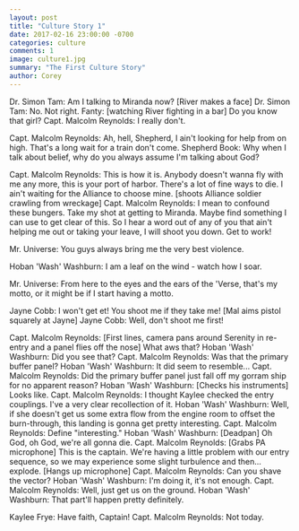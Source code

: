 ```yaml
---
layout: post
title: "Culture Story 1"
date: 2017-02-16 23:00:00 -0700
categories: culture
comments: 1
image: culture1.jpg
summary: "The First Culture Story"
author: Corey
---
```


Dr. Simon Tam: Am I talking to Miranda now?  [River makes a face]  Dr. Simon Tam: No. Not right. Fanty: [watching River fighting in a bar] Do you know that girl?  Capt. Malcolm Reynolds: I really don't.

Capt. Malcolm Reynolds: Ah, hell, Shepherd, I ain't looking for help from on high. That's a long wait for a train don't come.  Shepherd Book: Why when I talk about belief, why do you always assume I'm talking about God?

Capt. Malcolm Reynolds: This is how it is. Anybody doesn't wanna fly with me any more, this is your port of harbor. There's a lot of fine ways to die. I ain't waiting for the Alliance to choose mine.  [shoots Alliance soldier crawling from wreckage]  Capt. Malcolm Reynolds: I mean to confound these bungers. Take my shot at getting to Miranda. Maybe find something I can use to get clear of this. So I hear a word out of any of you that ain't helping me out or taking your leave, I will shoot you down. Get to work!

Mr. Universe: You guys always bring me the very best violence.

Hoban 'Wash' Washburn: I am a leaf on the wind - watch how I soar.

Mr. Universe: From here to the eyes and the ears of the 'Verse, that's my motto, or it might be if I start having a motto.

Jayne Cobb: I won't get et! You shoot me if they take me!  [Mal aims pistol squarely at Jayne]  Jayne Cobb: Well, don't shoot me first!

Capt. Malcolm Reynolds: [First lines, camera pans around Serenity in re-entry and a panel flies off the nose] What aws that?  Hoban 'Wash' Washburn: Did you see that?  Capt. Malcolm Reynolds: Was that the primary buffer panel?  Hoban 'Wash' Washburn: It did seem to resemble...  Capt. Malcolm Reynolds: Did the primary buffer panel just fall off my gorram ship for no apparent reason?  Hoban 'Wash' Washburn: [Checks his instruments] Looks like.  Capt. Malcolm Reynolds: I thought Kaylee checked the entry couplings. I've a very clear recollection of it.  Hoban 'Wash' Washburn: Well, if she doesn't get us some extra flow from the engine room to offset the burn-through, this landing is gonna get pretty interesting.  Capt. Malcolm Reynolds: Define "interesting."  Hoban 'Wash' Washburn: [Deadpan] Oh God, oh God, we're all gonna die.  Capt. Malcolm Reynolds: [Grabs PA microphone] This is the captain. We're having a little problem with our entry sequence, so we may experience some slight turbulence and then... explode.  [Hangs up microphone]  Capt. Malcolm Reynolds: Can you shave the vector?  Hoban 'Wash' Washburn: I'm doing it, it's not enough.  Capt. Malcolm Reynolds: Well, just get us on the ground.  Hoban 'Wash' Washburn: That part'll happen pretty definitely.

Kaylee Frye: Have faith, Captain!  Capt. Malcolm Reynolds: Not today.